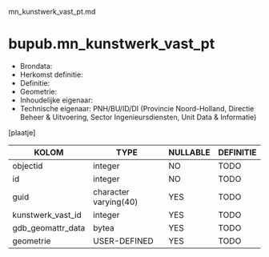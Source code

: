 mn_kunstwerk_vast_pt.md

# bupub.mn_kunstwerk_vast_pt


* Brondata: 
* Herkomst definitie: 
* Definitie: 
* Geometrie: 
* Inhoudelijke eigenaar: 
* Technische eigenaar: PNH/BU/ID/DI (Provincie Noord-Holland, Directie Beheer & Uitvoering, Sector Ingenieursdiensten, Unit Data & Informatie)

[plaatje]


|KOLOM                            |TYPE                       |NULLABLE|DEFINITIE|
|------                           |----                       |-----   |-----    |
|objectid                         |integer                    |NO      |TODO|
|id                               |integer                    |NO      |TODO|
|guid                             |character varying(40)      |YES     |TODO|
|kunstwerk_vast_id                |integer                    |YES     |TODO|
|gdb_geomattr_data                |bytea                      |YES     |TODO|
|geometrie                        |USER-DEFINED               |YES     |TODO|
